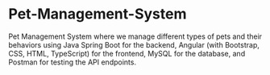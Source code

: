 # Pet-Management-System
Pet Management System where we manage different types of pets and their behaviors using Java Spring Boot for the backend, Angular (with Bootstrap, CSS, HTML, TypeScript) for the frontend, MySQL for the database, and Postman for testing the API endpoints.
